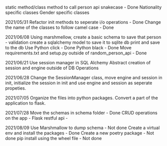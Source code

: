 static method/class method to call person api
snakecase - Done
Nationality specific classes
Gender specific classes



2021/05/31
Refactor init methods to seperate i/o operations - Done
Change the name of the classes to follow camel case - Done


2021/06/08
Using marshmellow, create a basic schema to save that person - validation
create a sqlalchemy model to save it to sqlite db
print and save to the db
Use Python click - Done
Python black - Done
Move requirements.txt and setup.py outside of random_person_api - Done



2021/06/21
Use session manager in SQL Alchemy
Abstract creation of session and engine outside of DB Operations


2021/06/28
Change the SessionManager class, move engine and session in init, initialize the session in init and use engine and session as seperate propeties.


2021/07/05
Organize the files into python packages.
Convert a part of the application to flask.


2021/07/28
Move the schemas in schema folder - Done
CRUD operations on the app - 
Flask restful api - 


2021/08/09
Use Marshmallow to dump schema - Not done
Create a virtual env and install the packages - Done
Create a new poetry package - Not done
pip install using the wheel file - Not done